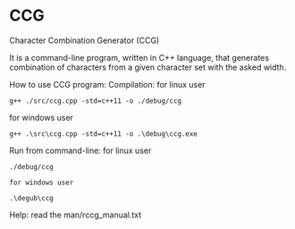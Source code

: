 # CCG
Character Combination Generator (CCG)

It is a command-line program, written in C++ language, that generates combination of characters from a given character set with the asked width.

How to use CCG program:
  Compilation:
  for linux user
  
    g++ ./src/ccg.cpp -std=c++11 -o ./debug/ccg
    
  for windows user
  
    g++ .\src\ccg.cpp -std=c++11 -o .\debug\ccg.exe
    

  Run from command-line:
    for linux user
    
    ./debug/ccg
    
    for windows user
    
    .\degub\ccg
  
  Help:
    read the man/rccg_manual.txt
